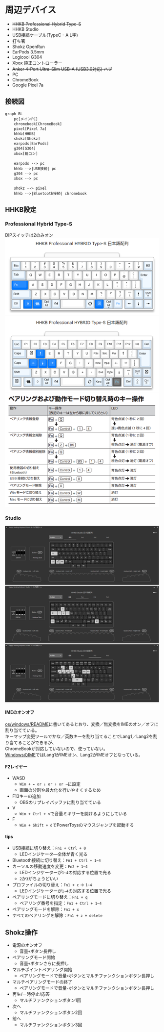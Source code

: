 # 周辺デバイス
* ~~HHKB Professional Hybrid Type-S~~
* HHKB Studio
* USB接続ケーブル(TypeC - A L字)
* 打ち箸
* Shokz OpenRun
* EarPods 3.5mm
* Logicool G304
* Xbox 純正コントローラー
* ~~Anker 4-Port Ultra-Slim USB-A (USB3.0対応) ハブ~~
* PC
* ChromeBook
* Google Pixel 7a

## 接続図
```mermaid
graph RL
    pc[メインPC]
    chromebook[ChromeBook]
    pixel[Pixel 7a]
    hhkb[HHKB]
    shokz[Shokz]
    earpods[EarPods]
    g304[G304]
    xbox[箱コン]

    earpods --> pc
    hhkb -->|USB接続| pc
    g304 --> pc
    xbox --> pc

    shokz --> pixel
    hhkb -->|Bluetooth接続| chromebook
```

## HHKB設定
### Professional Hybrid Type-S
DIPスイッチは2のみオン  
![](./img/hhkb_type_s/standard.png)  
![](./img/hhkb_type_s/fn.png)  
![](./img/hhkb_type_s/pairing.png)

### Studio
![](./img/hhkb_studio/default.png)  
![](./img/hhkb_studio/fn1.png)  
![](./img/hhkb_studio/fn2.png)

#### IMEのオンオフ
[os/windows/README](../os/windows/README.md)に書いてあるとおり、変換／無変換をIMEのオン／オフに割り当てている。  
キーマップ変更ツールでかな／英数キーを割り当てることでLang1／Lang2を割り当てることができるが、  
ChromeBookが対応していないので、使っていない。  
[WindowsのIME](https://learn.microsoft.com/ja-jp/windows-hardware/design/component-guidelines/keyboard-japan-ime)ではLang1がIMEオン、Lang2がIMEオフとなっている。  

#### F2レイヤー
* WASD
    * `Win + ← or ↓ or ↑ or →`に設定
    * 画面の分割や最大化を行いやすくするため
* F13キーの追加
    * OBSのリプレイバッファに割り当てている
* V
    * `Win + Ctrl + v`で音量ミキサーを開けるようにしている
* F
    * `Win + Shift + d`でPowerToysのマウスジャンプを起動する

#### tips
* USB接続に切り替え：`Fn1 + Ctrl + 0`
    * LEDインジケータ―全体が青く光る
* Bluetooth接続に切り替え：`Fn1 + Ctrl + 1~4`
* カーソルの移動速度を変更：`Fn2 + 1~4`
    * LEDインジケーターが`1~4`の対応する位置で光る
    * `2`か`3`がちょうどいい
* プロファイルの切り替え：`Fn1 + c` → `1~4`
    * LEDインジケーターが`1~4`の対応する位置で光る
* ペアリングモードに切り替え：`Fn1 + q`
    * ペアリング番号を指定：`Fn1 + Ctrl + 1~4`
* ペアリングモードを解除：`Fn1 + x`
* すべてのペアリングを解除：`Fn1 + z + delete`

## Shokz操作
* 電源のオンオフ
    * 音量`+`ボタン長押し
* ペアリングモード開始
    * 音量`+`ボタンさらに長押し
* マルチポイントペアリング開始
    * ペアリングモードで音量`+`ボタンとマルチファンクションボタン長押し
* マルチペアリングモードの終了
    * ペアリングモードで音量`-`ボタンとマルチファンクションボタン長押し
* 再生/一時停止/応答
    * マルチファンクションボタン1回
* 次へ
    * マルチファンクションボタン2回
* 前へ
    * マルチファンクションボタン3回
